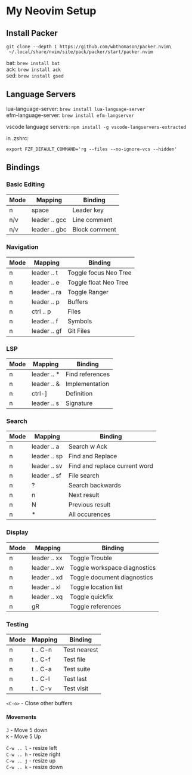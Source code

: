 # My Neovim Setup

## Install Packer

```
git clone --depth 1 https://github.com/wbthomason/packer.nvim\
 ~/.local/share/nvim/site/pack/packer/start/packer.nvim
```

bat: `brew install bat`  
ack: `brew install ack`  
sed: `brew install gsed`

## Language Servers

lua-language-server: `brew install lua-language-server`  
efm-language-server: `brew install efm-langserver`

vscode language servers: `npm install -g vscode-langservers-extracted`

in .zshrc:

`export FZF_DEFAULT_COMMAND='rg --files --no-ignore-vcs --hidden'`

## Bindings

### Basic Editing

| Mode | Mapping       | Binding       |
| ---- | ------------- | ------------- |
| n    | space         | Leader key    |
| n/v  | leader .. gcc | Line comment  |
| n/v  | leader .. gbc | Block comment |


### Navigation

| Mode | Mapping      | Binding               |
| ---- | ------------ | --------------------- |
| n    | leader .. t  | Toggle focus Neo Tree |
| n    | leader .. e  | Toggle float Neo Tree |
| n    | leader .. ra | Toggle Ranger         |
| n    | leader .. p  | Buffers               |
| n    | ctrl .. p    | Files                 |
| n    | leader .. f  | Symbols               |
| n    | leader .. gf | Git Files             |


### LSP

| Mode | Mapping      | Binding         |
| ---- | ------------ | --------------- |
| n    | leader .. \* | Find references |
| n    | leader .. &  | Implementation  |
| n    | ctrl-]       | Definition      |
| n    | leader .. s  | Signature       |


### Search

| Mode | Mapping      | Binding                 |
| ---- | ------------ | ---------------------   |
| n    | leader .. a  | Search w Ack            |
| n    | leader .. sp | Find and Replace        |
| n    | leader .. sv | Find and replace current word        |
| n    | leader .. sf | File search        |
| n    | ?            | Search backwards        |
| n    | n            | Next result             |
| n    | N            | Previous result         |
| n    | *            | All occurences          |


### Display

| Mode | Mapping       | Binding                                 |
| ---- | ------------  | --------------------------------------  |
| n    | leader .. xx  | Toggle Trouble                          |
| n    | leader .. xw  | Toggle workspace diagnostics            |
| n    | leader .. xd  | Toggle document diagnostics             |
| n    | leader .. xl  | Toggle location list                    |
| n    | leader .. xq  | Toggle quickfix                         |
| n    | gR            | Toggle references                       |


### Testing

| Mode | Mapping       | Binding                                 |
| ---- | ------------  | --------------------------------------  |
| n    | t .. C-n      | Test nearest                            |
| n    | t .. C-f      | Test file                               |
| n    | t .. C-a      | Test suite                              |
| n    | t .. C-l      | Test last                               |
| n    | t .. C-v      | Test visit                              |

`<C-o>` - Close other buffers


#### Movements

`J` - Move 5 down  
`K` - Move 5 Up

`C-w .. l` - resize left  
`C-w .. h` - resize right  
`C-w .. j` - resize up  
`C-w .. k` - resize down
